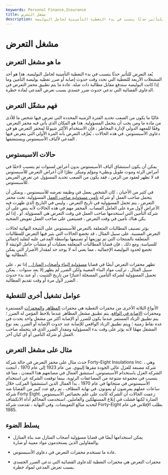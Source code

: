 ```yaml
---
keywords: Personal Finance,Insurance
title: مشغل التعرض
description: يُعد التعرض للتأثير حدثًا يتسبب في بدء التغطية التأمينية لحامل البوليصة.
---
```


# مشغل التعرض
## ما هو مشغل التعرض

يُعد التعرض للتأثير حدثًا يتسبب في بدء التغطية التأمينية لحامل البوليصة. هذا هو أحد المشغلات الأربعة للتغطية التي تحدد وقت حدوث إصابة أو ضرر تغطيه بوليصة التأمين وما إذا كانت البوليصة ستدفع مقابل مطالبة ذات صلة. عادة ما يتم تطبيق محفز التعرض في الدعاوى القضائية التي تدعي حدوث ضرر جسدي بسبب تعرض المدعي لمادة خطرة.

## فهم مشغّل التعرض

غالبًا ما يكون من الصعب تحديد الفترة الزمنية المحددة التي تعرض فيها شخص ما للأذى من مادة ما ومن يجب أن يتحمل المسؤولية. هذا هو المكان الذي يأتي فيه محفز التعرض. وفقًا للمعهد الدولي لإدارة المخاطر ، فإن الاستخدام الأكثر شيوعًا لمحفز التعرض هو في دعاوى الأسبستوس. في هذه الحالات ، يُعرَّف التعرض بأنه المرة الأولى التي يتعرض فيها المدعي لألياف الأسبستوس ويستنشقها .

## حالات الاسبستوس

يمكن أن يكون استنشاق ألياف الأسبستوس بدون أعراض لسنوات ثم يتسبب لاحقًا في أمراض الرئة وموت طويل وبطيء ومؤلِم ومبكر. نظرًا لأن أعراض التعرض للأسبستوس قد لا تظهر لعقود من الزمن ، فقد يكون من الصعب تحديد المسؤول عن تعرض المريض للأسبستوس.

في كثير من الأحيان ، كان الشخص يعمل في وظيفة تعرضه للأسبستوس ، ويمكن أن يتحمل صاحب العمل أو شركة [تأمين مسؤولية صاحب العمل](/liability_insurance) المسؤولية. تحت محفز التعرض ، يتم تحمل المسؤولية في تاريخ التعرض ، وليس في التاريخ الذي ظهرت فيه الأعراض لأول مرة على العامل المصاب. المحفز مهم في هذه الحالات لأنه ينص على أن شركة التأمين التي استخدمها صاحب العمل في وقت التعرض هي المسؤولة. أو ، إذا لم يكن هناك تأمين في وقت التعرض ، فسيتعين على صاحب العمل تعويض الضحية.

يؤثر تصنيف المطالبات المتعلقة بالتعرض للأسبستوس على النتيجة النهائية لحالات التعرض المسببة. على سبيل المثال ، قد تخضع الحالات التي يثير فيها التعرض للمطالبات المتعلقة بالمنتجات التي تم توزيعها أو تصنيعها بواسطة المدعى عليه لتقليد إجمالي للسياسة. ومع ذلك ، فإن قضايا المطالبات المتعلقة بعمليات أو منشآت حامل الوثيقة لا تخضع لحدود البوليصة الإجمالية ، مما يعني أنه لا يوجد حد لمقدار الأضرار التي يمكن المطالبة بها.

تظهر محفزات التعرض أيضًا في قضايا [مسؤولية البناء وأصحاب المنازل .](/homeowners-insurance) إذا تم ، على سبيل المثال ، تركيب مواد البناء المعيبة ولكن الضرر لم يظهر إلا بعد سنوات ، يمكن تحميل المسؤولية لشركة التأمين المسجلة اعتبارًا من تاريخ التثبيت ، أو عند بدء حدوث الضرر لأول مرة أو وقت تقديم المطالبة .

## عوامل تشغيل أخرى للتغطية

الأنواع الثلاثة الأخرى من محفزات التغطية هي محفزات [المظاهر](/manifestation-trigger) [والمحفزات](/manifestation-trigger) المستمرة ومحفزات [الإصابة في الواقع](/injuryinfact-trigger). يتم تطبيق مشغل المظاهر عندما يلاحظ المؤمن له الضرر ؛ يتم تطبيق الزناد المستمر عندما يكون للضرر أو الإصابة أكثر من مشغل واحد يحدث في عدة نقاط زمنية ؛ ويتم تطبيق الزناد الواقعي للإصابة عند حدوث الإصابة أو الضرر. يعد نوع المشغل مهمًا لأنه يؤثر على وقت بدء المسؤولية ومقدار الضرر الذي قد يتحمله صاحب العمل أو شركة التأمين أو أي كيان آخر.

## مثال على مشغل التعرض

حدث مثال على محفز التعرض في حالة شركة Forty-Eight Insulations Inc. ، وهي شركة مصنعة للعزل عالي الجودة مقرها إلينوي. من عام 1923 إلى عام 1970 ، أنتجت الشركة العزل باستخدام الأسبستوس. استنشق العمال في مصانعهم هذا المعدن ، مما قد يتسبب في مجموعة متنوعة من المضاعفات الرئوية. بينما توقفت الشركة عن استخدام الأسبستوس في منتجاتها في عام 1970 ، بدأ العمال الذين استنشقوا المركب خلال ساعات عملهم يمرضون أو يموتون. في نهاية المطاف ، تم رفع عدد كبير من القضايا ضد شركة Forty Eight. زعمت الحالات أن الشركة كانت على علم بخصائص الأسبستوس الضارة لكنها فشلت في إبلاغ المستهلكين والعاملين. استخدمت المحاكم أداة الانكشاف لتحديد مبالغ التعويضات. وفي النهاية ، تقدمت شركة Forty-Eight بطلب الإفلاس في عام 1985.

## يسلط الضوء

- يمكن استخدامها أيضًا في قضايا مسؤولية أصحاب المنازل ضد بناة المنازل والمقاولين الذين يستخدمون مواد معيبة أو ضارة.

- عادة ما تستخدم محفزات التعرض في دعاوى الأسبستوس.

- محفزات التعرض هي محفزات التغطية للدعاوى القضائية التي تدعي الضرر الجسدي بسبب تعرض المدعي لمواد خطرة.

